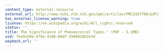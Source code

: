 ```yaml
---
content_type: external-resource
external_url: http://www.ncbi.nlm.nih.gov/pmc/articles/PMC2167760/pdf/jhyg00267-0003.pdf
has_external_license_warning: true
license: https://en.wikipedia.org/wiki/All_rights_reserved
status: ''
title: The Significance of Pneumococcal Types." (PDF - 5.1MB)
uid: 7ee9cb0b-079a-43d6-b0df-5980820b2e34
wayback_url: ''
---
```

